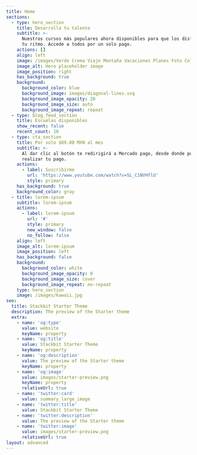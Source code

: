 ```yaml
---
title: Home
sections:
  - type: hero_section
    title: Desarrolla tu talento
    subtitle: >-
      Nuestros cursos más populares ahora disponibles para que los disfrutes a
      tu ritmo. Accede a todos por un solo pago.
    actions: []
    align: left
    image: /images/Verde Crema Viaje Montaña Vacaciones Planes Foto Collage.png
    image_alt: Hero placeholder image
    image_position: right
    has_background: true
    background:
      background_color: blue
      background_image: images/diagonal-lines.svg
      background_image_opacity: 20
      background_image_size: auto
      background_image_repeat: repeat
  - type: blog_feed_section
    title: Escuelas disponibles
    show_recent: false
    recent_count: 10
  - type: cta_section
    title: Por solo $89.00 MXN al mes
    subtitle: >-
      Al dar clic al botón te redirigirá a Mercado pago, desde donde podrás
      realizar tu pago.
    actions:
      - label: Suscribirme
        url: 'https://www.youtube.com/watch?v=SL_C1NVHflU'
        style: primary
    has_background: true
    background_color: gray
  - title: lorem-ipsum
    subtitle: lorem-ipsum
    actions:
      - label: lorem-ipsum
        url: '#'
        style: primary
        new_window: false
        no_follow: false
    align: left
    image_alt: lorem-ipsum
    image_position: left
    has_background: false
    background:
      background_color: white
      background_image_opacity: 0
      background_image_size: cover
      background_image_repeat: no-repeat
    type: hero_section
    image: /images/kawaii.jpg
seo:
  title: Stackbit Starter Theme
  description: The preview of the Starter theme
  extra:
    - name: 'og:type'
      value: website
      keyName: property
    - name: 'og:title'
      value: Stackbit Starter Theme
      keyName: property
    - name: 'og:description'
      value: The preview of the Starter theme
      keyName: property
    - name: 'og:image'
      value: images/starter-preview.png
      keyName: property
      relativeUrl: true
    - name: 'twitter:card'
      value: summary_large_image
    - name: 'twitter:title'
      value: Stackbit Starter Theme
    - name: 'twitter:description'
      value: The preview of the Starter theme
    - name: 'twitter:image'
      value: images/starter-preview.png
      relativeUrl: true
layout: advanced
---
```

